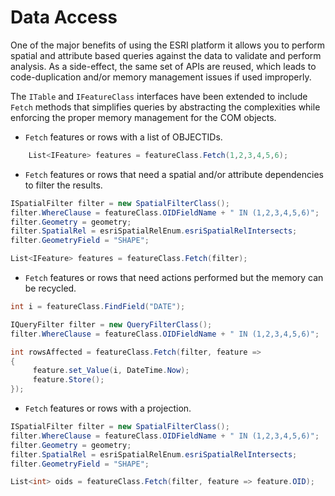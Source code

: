 # Data Access
One of the major benefits of using the ESRI platform it allows you to perform spatial and attribute based queries against the data to validate and perform analysis. As a side-effect, the same set of APIs are reused, which leads to code-duplication and/or memory management issues if used improperly.

The `ITable` and `IFeatureClass` interfaces have been extended to include `Fetch` methods that simplifies queries by abstracting the complexities while enforcing the proper memory management for the COM objects.

- `Fetch` features or rows with a list of OBJECTIDs.

```c#
    List<IFeature> features = featureClass.Fetch(1,2,3,4,5,6);
```

- `Fetch` features or rows that need a spatial and/or attribute dependencies to filter the results.

```c#  
ISpatialFilter filter = new SpatialFilterClass();
filter.WhereClause = featureClass.OIDFieldName + " IN (1,2,3,4,5,6)";
filter.Geometry = geometry;
filter.SpatialRel = esriSpatialRelEnum.esriSpatialRelIntersects;
filter.GeometryField = "SHAPE";

List<IFeature> features = featureClass.Fetch(filter);
```

- `Fetch` features or rows that need actions performed but the memory can be recycled.

```c#
int i = featureClass.FindField("DATE");

IQueryFilter filter = new QueryFilterClass();
filter.WhereClause = featureClass.OIDFieldName + " IN (1,2,3,4,5,6)";

int rowsAffected = featureClass.Fetch(filter, feature =>
{
     feature.set_Value(i, DateTime.Now);
     feature.Store();
});
```
- `Fetch` features or rows with a projection.

```c#
ISpatialFilter filter = new SpatialFilterClass();
filter.WhereClause = featureClass.OIDFieldName + " IN (1,2,3,4,5,6)";
filter.Geometry = geometry;
filter.SpatialRel = esriSpatialRelEnum.esriSpatialRelIntersects;
filter.GeometryField = "SHAPE";

List<int> oids = featureClass.Fetch(filter, feature => feature.OID);
```
